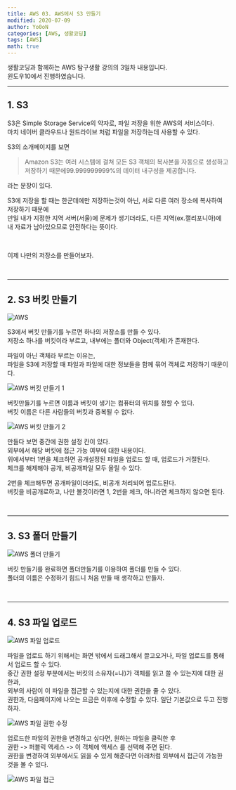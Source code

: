 ```yaml
---
title: AWS 03. AWS에서 S3 만들기
modified: 2020-07-09
author: Yo0oN
categories: [AWS, 생활코딩]
tags: [AWS]
math: true
---
```


생활코딩과 함께하는 AWS 탐구생활 강의의 3일차 내용입니다.<br>
윈도우10에서 진행하였습니다.

<hr>

## 1. S3

S3은 Simple Storage Service의 약자로, 파일 저장을 위한 AWS의 서비스이다.<br>
마치 네이버 클라우드나 원드라이브 처럼 파일을 저장하는데 사용할 수 있다.

S3의 소개페이지를 보면<br>

> Amazon S3는 여러 시스템에 걸쳐 모든 S3 객체의 복사본을 자동으로 생성하고 저장하기 때문에99.999999999%의 데이터 내구성을 제공합니다.

라는 문장이 있다.<br>

S3에 저장을 할 때는 한군데에만 저장하는것이 아닌, 서로 다른 여러 장소에 복사하여 저장하기 때문에<br>
만일 내가 지정한 지역 서버(서울)에 문제가 생기더라도, 다른 지역(ex.캘리포니아)에 내 자료가 남아있으므로 안전하다는 뜻이다.

<br>

이제 나만의 저장소를 만들어보자.

<br>

<hr>

## 2. S3 버킷 만들기

![AWS](/images/posts/AWS/03/01.jpg)

S3에서 버킷 만들기를 누르면 하나의 저장소를 만들 수 있다.<br>
저장소 하나를 버킷이라 부르고, 내부에는 폴더와 Object(객체)가 존재한다.


파일이 아닌 객체라 부르는 이유는,<br>
파일을 S3에 저장할 때 파일과 파일에 대한 정보들을 함께 묶어 객체로 저장하기 때문이다.


![AWS 버킷 만들기 1](/images/posts/AWS/03/02.jpg "AWS 버킷 만들기 1")

버킷만들기를 누르면 이름과 버킷이 생기는 컴퓨터의 위치를 정할 수 있다.<br>
버킷 이름은 다른 사람들의 버킷과 중복될 수 없다.<br>

![AWS 버킷 만들기 2](/images/posts/AWS/03/03.jpg "AWS 버킷 만들기 2")

만들다 보면 중간에 권한 설정 칸이 있다.<br>
외부에서 해당 버킷에 접근 가능 여부에 대한 내용이다.<br>
위에서부터 1번을 체크하면 공개설정된 파일을 업로드 할 때, 업로드가 거절된다.<br>
체크를 해제해야 공개, 비공개파일 모두 올릴 수 있다.

2번을 체크해두면 공개파일이더라도, 비공개 처리되어 업로드된다.<br>
버킷을 비공개로하고, 나만 볼것이라면 1, 2번을 체크, 아니라면 체크하지 않으면 된다.<br>

<br>

<hr>

## 3. S3 폴더 만들기

![AWS 폴더 만들기](/images/posts/AWS/03/04.jpg "AWS 폴더 만들기")

버킷 만들기를 완료하면 폴더만들기를 이용하여 폴더를 만들 수 있다.<br>
폴더의 이름은 수정하기 힘드니 처음 만들 때 생각하고 만들자.<br>

<br>

<hr>

## 4. S3 파일 업로드

![AWS 파일 업로드](/images/posts/AWS/03/05.jpg "AWS 파일 업로드")

파일을 업로드 하기 위해서는 화면 밖에서 드래그해서 끌고오거나, 파일 업로드를 통해서 업로드 할 수 있다.<br>
중간 권한 설정 부분에서는 버킷의 소유자(=나)가 객체를 읽고 쓸 수 있는지에 대한 권한과,<br>
외부의 사람이 이 파일을 접근할 수 있는지에 대한 권한을 줄 수 있다.<br>
권한과, 다음페이지에 나오는 요금은 이후에 수정할 수 있다. 일단 기본값으로 두고 진행하자.<br>

![AWS 파일 권한 수정](/images/posts/AWS/03/06.jpg "AWS 파일 권한 수정")

업로드한 파일의 권한을 변경하고 싶다면, 원하는 파일을 클릭한 후<br>
권한 -> 퍼블릭 액세스 -> 이 객체에 액세스 를 선택해 주면 된다.<br>
권한을 변경하여 외부에서도 읽을 수 있게 해준다면 아래처럼 외부에서 접근이 가능한 것을 볼 수 있다.

![AWS 파일 접근](/images/posts/AWS/03/07.png "AWS 파일 외부 접근")
